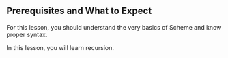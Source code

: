 ## Prerequisites and What to Expect

For this lesson, you should understand the very basics of Scheme and know
proper syntax.

In this lesson, you will learn recursion.

